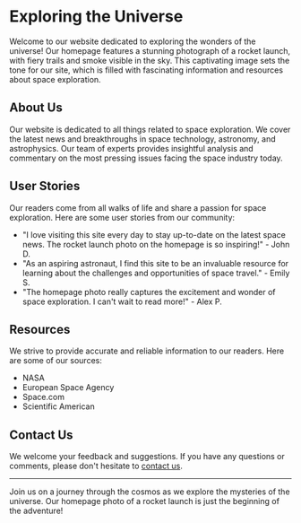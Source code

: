 <!--font:Futura-->

# Exploring the Universe

Welcome to our website dedicated to exploring the wonders of the universe! Our homepage features a stunning photograph of a rocket launch, with fiery trails and smoke visible in the sky. This captivating image sets the tone for our site, which is filled with fascinating information and resources about space exploration.

## About Us
Our website is dedicated to all things related to space exploration. We cover the latest news and breakthroughs in space technology, astronomy, and astrophysics. Our team of experts provides insightful analysis and commentary on the most pressing issues facing the space industry today.

## User Stories
Our readers come from all walks of life and share a passion for space exploration. Here are some user stories from our community:

- "I love visiting this site every day to stay up-to-date on the latest space news. The rocket launch photo on the homepage is so inspiring!" - John D.
- "As an aspiring astronaut, I find this site to be an invaluable resource for learning about the challenges and opportunities of space travel." - Emily S.
- "The homepage photo really captures the excitement and wonder of space exploration. I can't wait to read more!" - Alex P.

## Resources
We strive to provide accurate and reliable information to our readers. Here are some of our sources:

- NASA
- European Space Agency
- Space.com
- Scientific American

## Contact Us
We welcome your feedback and suggestions. If you have any questions or comments, please don't hesitate to [contact us](#contact).

---

Join us on a journey through the cosmos as we explore the mysteries of the universe. Our homepage photo of a rocket launch is just the beginning of the adventure!

<!--

Write me content for website with wallpaper which alt text is:

"A realistic photograph of a rocket launch, with fiery trails and smoke visible in the sky."

The name/title of the page should not be 1:1 copy of the alt text but rather a real content of the website which is using this wallpaper.

- Use markdown format 
- Start with heading
- Heading should be short and concise
- The content should look like a real website 
- The website should not be about the wallpaper, wallpaper is just a related background
- Heading should be contain work "wallpaper" or "background"
- Include real sections like references, contact, user stories, etc. use things relevant to the page purpose.
- Feel free to use structure like headings, bullets, numbering, blockquotes, paragraphs, horizontal lines, etc.
- You can use formatting like bold or _italic_
- You can include UTF-8 emojis
- Links should be only #hash anchors (and you can refer to the document itself)
- Do not include images


---


# Space Exploration Wallpaper

Welcome to our website dedicated to space exploration! Our wallpaper features a realistic photograph of a rocket launch, with fiery trails and smoke visible in the sky. This stunning background will inspire you to reach for the stars as you browse our site.

## About Us
Our website is dedicated to all things related to space exploration. We cover the latest news and breakthroughs in space technology, astronomy, and astrophysics. Our team of experts provides insightful analysis and commentary on the most pressing issues facing the space industry today.

## User Stories
Our readers come from all walks of life and share a passion for space exploration. Here are some user stories from our community:

- "I love visiting this site every day to stay up-to-date on the latest space news. The wallpaper is an added bonus that reminds me of the beauty and wonder of the universe." - John D.
- "As an aspiring astronaut, I find this site to be an invaluable resource for learning about the challenges and opportunities of space travel." - Emily S.
- "The wallpaper is so cool! It makes me feel like I'm right there watching the rocket launch." - Alex P.

## References
We strive to provide accurate and reliable information to our readers. Here are some of our sources:

- NASA
- European Space Agency
- Space.com
- Scientific American

## Contact Us
We welcome your feedback and suggestions. If you have any questions or comments, please don't hesitate to [contact us](#contact).

---

Stay inspired by the wonders of space with our breathtaking wallpaper. Join our community of space enthusiasts and explore the final frontier together!


---


Heading should not include word "wallpaper". The website should not be about the wallpaper itself, wallpaper is just a related background, rewrite whole content.


---


# Exploring the Universe

Welcome to our website dedicated to exploring the wonders of the universe! Our homepage features a stunning photograph of a rocket launch, with fiery trails and smoke visible in the sky. This captivating image sets the tone for our site, which is filled with fascinating information and resources about space exploration.

## About Us
Our website is dedicated to all things related to space exploration. We cover the latest news and breakthroughs in space technology, astronomy, and astrophysics. Our team of experts provides insightful analysis and commentary on the most pressing issues facing the space industry today.

## User Stories
Our readers come from all walks of life and share a passion for space exploration. Here are some user stories from our community:

- "I love visiting this site every day to stay up-to-date on the latest space news. The rocket launch photo on the homepage is so inspiring!" - John D.
- "As an aspiring astronaut, I find this site to be an invaluable resource for learning about the challenges and opportunities of space travel." - Emily S.
- "The homepage photo really captures the excitement and wonder of space exploration. I can't wait to read more!" - Alex P.

## Resources
We strive to provide accurate and reliable information to our readers. Here are some of our sources:

- NASA
- European Space Agency
- Space.com
- Scientific American

## Contact Us
We welcome your feedback and suggestions. If you have any questions or comments, please don't hesitate to [contact us](#contact).

---

Join us on a journey through the cosmos as we explore the mysteries of the universe. Our homepage photo of a rocket launch is just the beginning of the adventure!

-->
